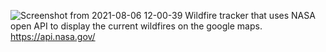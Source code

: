 ![Screenshot from 2021-08-06 12-00-39](https://user-images.githubusercontent.com/58709798/128494344-8e82cea2-455e-4d94-aad1-87ee9144819f.png)
Wildfire tracker that uses NASA open API to display the current wildfires on the google maps. 
https://api.nasa.gov/
